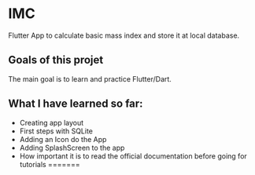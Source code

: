 # IMC

Flutter App to calculate basic mass index and store it at local database.

## Goals of this projet

The main goal is to learn and practice Flutter/Dart.

## What I have learned so far:
- Creating app layout
- First steps with SQLite
- Adding an Icon do the App
- Adding SplashScreen to the app
- How important it is to read the official documentation before going for tutorials
=======

